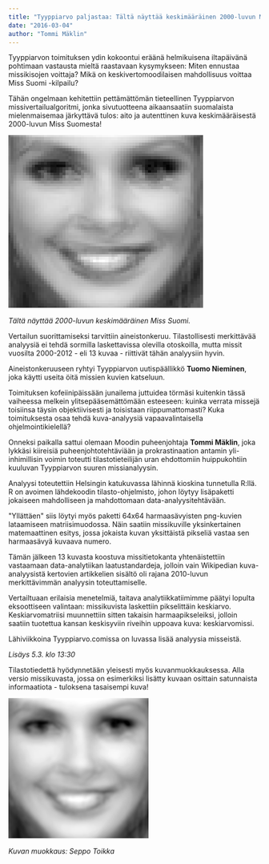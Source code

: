 ```yaml
---
title: "Tyyppiarvo paljastaa: Tältä näyttää keskimääräinen 2000-luvun Miss Suomi"
date: "2016-03-04"
author: "Tommi Mäklin"
---
```


Tyyppiarvon toimituksen ydin kokoontui eräänä helmikuisena iltapäivänä pohtimaan vastausta mieltä raastavaan kysymykseen: Miten ennustaa missikisojen voittaja? Mikä on keskivertomoodilaisen mahdollisuus voittaa Miss Suomi -kilpailu?

Tähän ongelmaan kehitettiin pettämättömän tieteellinen Tyyppiarvon missivertailualgoritmi, jonka sivutuotteena aikaansaatiin suomalaista mielenmaisemaa järkyttävä tulos: aito ja autenttinen kuva keskimääräisestä 2000-luvun Miss Suomesta!

![](kamissi2.png)

_Tältä näyttää 2000-luvun keskimääräinen Miss Suomi._

Vertailun suorittamiseksi tarvittiin aineistonkeruu. Tilastollisesti merkittävää analyysiä ei tehdä sormilla laskettavissa olevilla otoskoilla, mutta  missit vuosilta 2000-2012 -  eli 13 kuvaa - riittivät tähän analyysiin hyvin.

Aineistonkeruuseen ryhtyi Tyyppiarvon uutispäällikkö **Tuomo Nieminen**, joka käytti useita öitä missien kuvien katseluun.

Toimituksen kofeiinipäissään junailema juttuidea törmäsi kuitenkin tässä vaiheessa melkein ylitsepääsemättömään esteeseen: kuinka verrata missejä toisiinsa täysin objektiivisesti ja toisistaan riippumattomasti? Kuka toimituksesta osaa tehdä kuva-analyysiä vapaavalintaisella ohjelmointikielellä?

Onneksi paikalla sattui olemaan Moodin puheenjohtaja **Tommi Mäklin**, joka lykkäsi kiireisiä puheenjohtotehtäviään ja prokrastinaation antamin yli-inhimillisin voimin toteutti tilastotieteilijän uran ehdottomiin huippukohtiin kuuluvan Tyyppiarvon suuren missianalyysin.

Analyysi toteutettiin Helsingin katukuvassa lähinnä kioskina tunnetulla R:llä. R on avoimen lähdekoodin tilasto-ohjelmisto, johon  löytyy lisäpaketti jokaiseen mahdolliseen ja mahdottomaan data-analyysitehtävään.

"Yllättäen" siis löytyi myös paketti 64x64 harmaasävyisten png-kuvien lataamiseen matriisimuodossa. Näin saatiin missikuville yksinkertainen matemaattinen esitys, jossa jokaista kuvan yksittäistä pikseliä vastaa sen harmaasävyä kuvaava numero.

Tämän jälkeen 13 kuvasta koostuva missitietokanta yhtenäistettiin vastaamaan data-analytiikan  laatustandardeja, jolloin vain Wikipedian kuva-analyysistä kertovien artikkelien sisältö oli rajana 2010-luvun merkittävimmän analyysin toteuttamiselle.

Vertailtuaan erilaisia menetelmiä, taitava analytiikkatiimimme päätyi lopulta eksoottiseen valintaan: missikuvista laskettiin pikselittäin keskiarvo. Keskiarvomatriisi muunnettiin sitten takaisin harmaapikseleiksi, jolloin saatiin tuotettua kansan keskisyviin riveihin uppoava kuva: keskiarvomissi.

Lähiviikkoina Tyyppiarvo.comissa on luvassa lisää analyysia misseistä.



_Lisäys 5.3. klo 13:30_

Tilastotiedettä hyödynnetään yleisesti myös kuvanmuokkauksessa. Alla versio missikuvasta, jossa on esimerkiksi lisätty kuvaan osittain satunnaista informaatiota - tuloksena tasaisempi kuva!

![](kamissi2-280x280.png)

_Kuvan muokkaus: Seppo Toikka_
